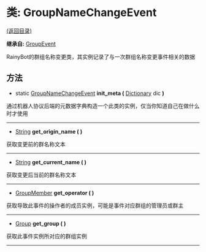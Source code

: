 # 类: GroupNameChangeEvent

[(返回目录)](./)

**继承自:** [GroupEvent](groupevent.md)

RainyBot的群组名称变更类，其实例记录了与一次群组名称变更事件相关的数据

## 方法

* static [GroupNameChangeEvent](groupnamechangeevent.md) **init\_meta (** [Dictionary](https://docs.godotengine.org/en/latest/classes/class\_dictionary.html) dic **)**

通过机器人协议后端的元数据字典构造一个此类的实例，仅当你知道自己在做什么时才使用

***

* [String](https://docs.godotengine.org/en/latest/classes/class\_string.html) **get\_origin\_name ( )**

获取变更前的群名称文本

***

* [String](https://docs.godotengine.org/en/latest/classes/class\_string.html) **get\_current\_name ( )**

获取变更后当前的群名称文本

***

* [GroupMember](groupmember.md) **get\_operator ( )**

获取导致此事件的操作者的成员实例，可能是事件对应群组的管理员或群主

***

* [Group](group.md) **get\_group ( )**

获取此事件实例所对应的群组实例

***
